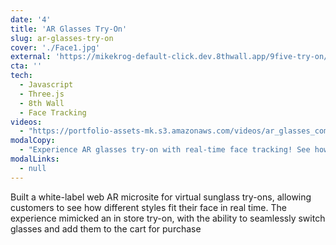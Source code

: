 ```yaml
---
date: '4'
title: 'AR Glasses Try-On'
slug: ar-glasses-try-on
cover: './Face1.jpg'
external: 'https://mikekrog-default-click.dev.8thwall.app/9five-try-on/'
cta: ''
tech:
  - Javascript
  - Three.js
  - 8th Wall
  - Face Tracking
videos:
  - "https://portfolio-assets-mk.s3.amazonaws.com/videos/ar_glasses_compressed.mp4"
modalCopy:
  - "Experience AR glasses try-on with real-time face tracking! See how different frames look on your face instantly with seamless frame switching and virtual overlay technology."
modalLinks:
  - null
---
```


Built a white-label web AR microsite for virtual sunglass try-ons, allowing customers to see how different styles fit their face in real time. The experience mimicked an in store try-on, with the ability to seamlessly switch glasses and add them to the cart for purchase


